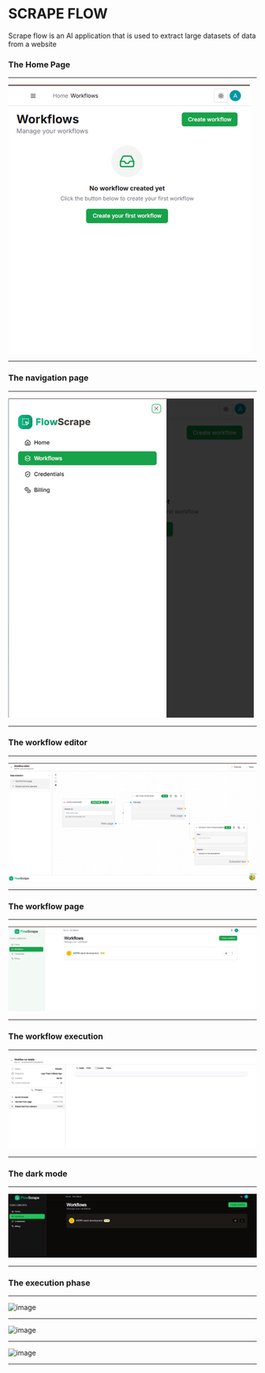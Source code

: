 <h1>SCRAPE FLOW</h1>

<p>Scrape flow is an AI application that is used to extract large datasets of data from a website </p>


<h3>The Home Page</h3>
<hr>

![alt text](scrape-flow/public/image.png)

<hr>

<h3>The navigation page</h3>


<hr>

![alt text](scrape-flow/public/image-1.png)

<hr>


<h3> The workflow editor</h3>


<hr>



![alt text](scrape-flow/public/image-4.png)

<hr>

<h3>The workflow page</h3>

<hr>


![alt text](scrape-flow/public/image-3.png)

<hr>

<h3>The workflow execution</h3>
<hr>

![alt text](scrape-flow/public/image-5.png)

<hr>
<h3>The dark mode</h3>

<hr>


![alt text](scrape-flow/public/image-6.png)

<hr>


<h3>The execution phase</h3>


<hr>

![image](https://github.com/user-attachments/assets/d05c3c5a-9e61-46fb-83ba-dec1a4ee8cb9)


<hr>


![image](https://github.com/user-attachments/assets/8c53a2e9-bf28-43c5-9fc1-dc4bded243f4)



<hr>


![image](https://github.com/user-attachments/assets/875f76e4-a9a5-47a6-851f-091ca48f9e1a)



<hr>
